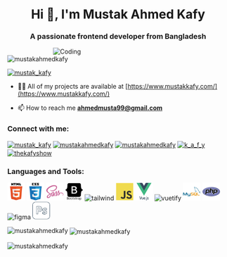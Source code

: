 <h1 align="center">Hi 👋, I'm Mustak Ahmed Kafy</h1>
<h3 align="center">A passionate frontend developer from Bangladesh</h3>

<img src="https://github.com/MustakAhmedKafy/MustakAhmedKafy/assets/43313297/60a3f1f8-6153-4830-afa4-b43d413d6a85"
  align="right" alt="Coding" width="400">

<p align="left"> <img
    src="https://komarev.com/ghpvc/?username=mustakahmedkafy&label=Profile%20views&color=0e75b6&style=flat"
    alt="mustakahmedkafy" /> </p>

<p align="left"> <a href="https://twitter.com/mustak_kafy" target="blank"><img
      src="https://img.shields.io/twitter/follow/mustak_kafy?logo=twitter&style=for-the-badge" alt="mustak_kafy" /></a>
</p>

- 👨‍💻 All of my projects are available at [https://www.mustakkafy.com/](https://www.mustakkafy.com/)

- 📫 How to reach me **ahmedmusta99@gmail.com**

<h3 align="left">Connect with me:</h3>
<p align="left">

<span>
  <a href="https://twitter.com/mustak_kafy" target="blank"><img align="center"
      src="https://raw.githubusercontent.com/rahuldkjain/github-profile-readme-generator/master/src/images/icons/Social/twitter.svg"
      alt="mustak_kafy" height="30" width="40" /></a>
</span>
<span>
  <a href="https://linkedin.com/in/mustakahmedkafy" target="blank"><img align="center"
      src="https://raw.githubusercontent.com/rahuldkjain/github-profile-readme-generator/master/src/images/icons/Social/linked-in-alt.svg"
      alt="mustakahmedkafy" height="30" width="40" /></a>
</span>
<span>
 <a href="https://fb.com/mustakahmedkafy" target="blank"><img align="center"
      src="https://raw.githubusercontent.com/rahuldkjain/github-profile-readme-generator/master/src/images/icons/Social/facebook.svg"
      alt="mustakahmedkafy" height="30" width="40" /></a>
</span>
<span>
  <a href="https://instagram.com/k_a_f_y" target="blank"><img align="center"
      src="https://raw.githubusercontent.com/rahuldkjain/github-profile-readme-generator/master/src/images/icons/Social/instagram.svg"
      alt="k_a_f_y" height="30" width="40" /></a>
</span>
<span>
  <a href="https://www.youtube.com/c/thekafyshow" target="blank"><img align="center"
      src="https://raw.githubusercontent.com/rahuldkjain/github-profile-readme-generator/master/src/images/icons/Social/youtube.svg"
      alt="thekafyshow" height="30" width="40" /></a>
</span>
</p>

<h3 align="left">Languages and Tools:</h3>
<p align="left">
  <img src="https://raw.githubusercontent.com/devicons/devicon/master/icons/html5/html5-original-wordmark.svg"
    alt="html5" width="40" height="40" />
  <img src="https://raw.githubusercontent.com/devicons/devicon/master/icons/css3/css3-original-wordmark.svg" alt="css3"
    width="40" height="40" />
  <img src="https://raw.githubusercontent.com/devicons/devicon/master/icons/sass/sass-original.svg" alt="sass"
    width="40" height="40" />
  <img src="https://raw.githubusercontent.com/devicons/devicon/master/icons/bootstrap/bootstrap-plain-wordmark.svg"
    alt="bootstrap" width="40" height="40" />
  <img src="https://www.vectorlogo.zone/logos/tailwindcss/tailwindcss-icon.svg" alt="tailwind" width="40" height="40" />
  <img src="https://raw.githubusercontent.com/devicons/devicon/master/icons/javascript/javascript-original.svg"
    alt="javascript" width="40" height="40" />
  <img src="https://raw.githubusercontent.com/devicons/devicon/master/icons/vuejs/vuejs-original-wordmark.svg"
    alt="vuejs" width="40" height="40" />
  <img src="https://bestofjs.org/logos/vuetify.svg" alt="vuetify" width="40" height="40" />
  <img src="https://raw.githubusercontent.com/devicons/devicon/master/icons/mysql/mysql-original-wordmark.svg"
    alt="mysql" width="40" height="40" />
  <img src="https://raw.githubusercontent.com/devicons/devicon/master/icons/php/php-original.svg" alt="php" width="40"
    height="40" />
  <img src="https://www.vectorlogo.zone/logos/figma/figma-icon.svg" alt="figma" width="40" height="40" />
  <img src="https://raw.githubusercontent.com/devicons/devicon/master/icons/photoshop/photoshop-line.svg"
    alt="photoshop" width="40" height="40" />

</p>

<p><img align="left"
    src="https://github-readme-stats.vercel.app/api/top-langs?username=mustakahmedkafy&show_icons=true&locale=en&layout=compact"
    alt="mustakahmedkafy" /></p>

<p>&nbsp;<img align="center"
    src="https://github-readme-stats.vercel.app/api?username=mustakahmedkafy&show_icons=true&locale=en"
    alt="mustakahmedkafy" /></p>

<p><img align="center" src="https://github-readme-streak-stats.herokuapp.com/?user=mustakahmedkafy&"
    alt="mustakahmedkafy" /></p>
